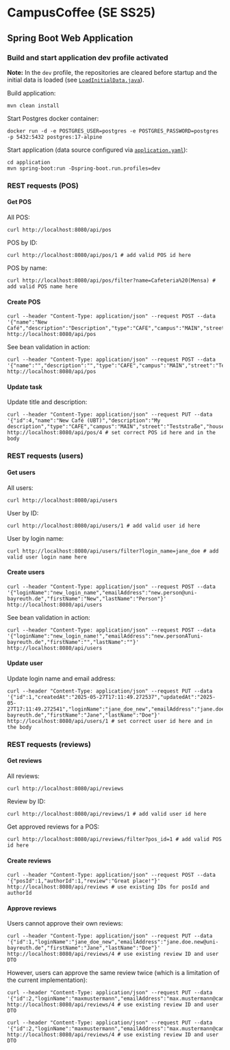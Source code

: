 # CampusCoffee (SE SS25)

## Spring Boot Web Application

### Build and start application dev profile activated

**Note:** In the `dev` profile, the repositories are cleared before startup and the initial data is loaded (see [`LoadInitialData.java`](https://github.com/se-ubt/ase24-taskboard/blob/main/application/src/main/java/de/unibayreuth/se/taskboard/LoadInitialData.java)).

Build application:
```shell
mvn clean install
```

Start Postgres docker container:
```shell
docker run -d -e POSTGRES_USER=postgres -e POSTGRES_PASSWORD=postgres -p 5432:5432 postgres:17-alpine
```

Start application (data source configured via [`application.yaml`](application/src/main/resources/application.yaml)):
```shell
cd application
mvn spring-boot:run -Dspring-boot.run.profiles=dev
```

### REST requests (POS)

#### Get POS

All POS:
```shell
curl http://localhost:8080/api/pos
```
POS by ID:
```shell
curl http://localhost:8080/api/pos/1 # add valid POS id here
```
POS by name:
```shell
curl http://localhost:8080/api/pos/filter?name=Cafeteria%20(Mensa) # add valid POS name here
```

#### Create POS

```shell
curl --header "Content-Type: application/json" --request POST --data '{"name":"New Café","description":"Description","type":"CAFE","campus":"MAIN","street":"Teststraße","houseNumber":"99","postalCode":12345,"city":"Bayreuth"}' http://localhost:8080/api/pos
```

See bean validation in action:
```shell
curl --header "Content-Type: application/json" --request POST --data '{"name":"","description":"","type":"CAFE","campus":"MAIN","street":"Teststraße","houseNumber":"99","postalCode":12345,"city":"Bayreuth"}' http://localhost:8080/api/pos
```

#### Update task

Update title and description:
```shell
curl --header "Content-Type: application/json" --request PUT --data '{"id":4,"name":"New Café (UBT)","description":"My description","type":"CAFE","campus":"MAIN","street":"Teststraße","houseNumber":"99","postalCode":12345,"city":"Bayreuth"}' http://localhost:8080/api/pos/4 # set correct POS id here and in the body
```

### REST requests (users)

#### Get users

All users:
```shell
curl http://localhost:8080/api/users
```
User by ID:
```shell
curl http://localhost:8080/api/users/1 # add valid user id here
```
User by login name:
```shell
curl http://localhost:8080/api/users/filter?login_name=jane_doe # add valid user login name here
```

#### Create users

```shell
curl --header "Content-Type: application/json" --request POST --data '{"loginName":"new_login_name","emailAddress":"new.person@uni-bayreuth.de","firstName":"New","lastName":"Person"}' http://localhost:8080/api/users
```

See bean validation in action:
```shell
curl --header "Content-Type: application/json" --request POST --data '{"loginName":"new_login_name!","emailAddress":"new.personATuni-bayreuth.de","firstName":"","lastName":""}' http://localhost:8080/api/users
```

#### Update user

Update login name and email address:
```shell
curl --header "Content-Type: application/json" --request PUT --data '{"id":1,"createdAt":"2025-05-27T17:11:49.272537","updatedAt":"2025-05-27T17:11:49.272541","loginName":"jane_doe_new","emailAddress":"jane.doe.new@uni-bayreuth.de","firstName":"Jane","lastName":"Doe"}' http://localhost:8080/api/users/1 # set correct user id here and in the body
```

### REST requests (reviews)

#### Get reviews

All reviews:
```shell
curl http://localhost:8080/api/reviews
```
Review by ID:
```shell
curl http://localhost:8080/api/reviews/1 # add valid user id here
```
Get approved reviews for a POS:
```shell
curl http://localhost:8080/api/reviews/filter?pos_id=1 # add valid POS id here
```

#### Create reviews

```shell
curl --header "Content-Type: application/json" --request POST --data '{"posId":1,"authorId":1,"review":"Great place!"}' http://localhost:8080/api/reviews # use existing IDs for posId and authorId
```

#### Approve reviews

Users cannot approve their own reviews:
```shell
curl --header "Content-Type: application/json" --request PUT --data '{"id":1,"loginName":"jane_doe_new","emailAddress":"jane.doe.new@uni-bayreuth.de","firstName":"Jane","lastName":"Doe"}' http://localhost:8080/api/reviews/4 # use existing review ID and user DTO
```

However, users can approve the same review twice (which is a limitation of the current implementation):
```shell
curl --header "Content-Type: application/json" --request PUT --data '{"id":2,"loginName":"maxmustermann","emailAddress":"max.mustermann@campus.de","firstName":"Max","lastName":"Mustermann"}' http://localhost:8080/api/reviews/4 # use existing review ID and user DTO
```
```shell
curl --header "Content-Type: application/json" --request PUT --data '{"id":2,"loginName":"maxmustermann","emailAddress":"max.mustermann@campus.de","firstName":"Max","lastName":"Mustermann"}' http://localhost:8080/api/reviews/4 # use existing review ID and user DTO
```